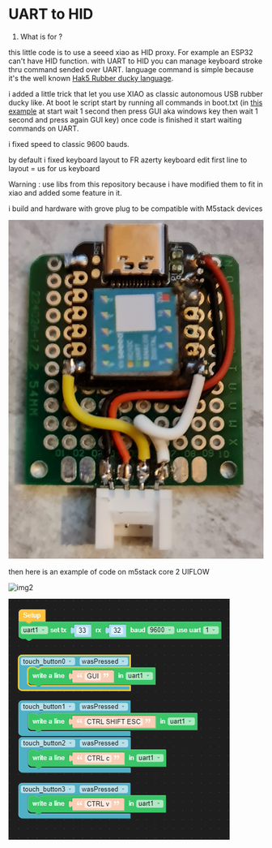 <h1> UART to HID </h1>

1. What is for ?

this little code is to use a seeed xiao as HID proxy. For example an ESP32 can't have HID function. with UART to HID you can manage keyboard stroke thru command sended over UART.
language command is simple because it's the well known [Hak5 Rubber ducky language](https://docs.hak5.org/hc/en-us/articles/360010555153-Ducky-Script-the-USB-Rubber-Ducky-language).

i added a little trick that let you use XIAO as classic autonomous USB rubber ducky like. At boot le script start by running all commands in boot.txt (in [this example](https://github.com/beboxos/circuitpython/blob/main/Seeed%20XIAO/UartToHID/boot.txt) at start wait 1 second then press GUI aka windows key then wait 1 second and press again GUI key) once code is finished it start waiting commands on UART.

i fixed speed to classic 9600 bauds.

by default i fixed keyboard layout to FR azerty keyboard edit first line to layout =  us for us keyboard

Warning : use libs from this repository because i have modified them to fit in xiao and added some feature in it. 

i build and hardware with grove plug to be compatible with M5stack devices

![img](images/20210923_221442.jpg)

then here is an example of code on m5stack core 2 UIFLOW

![img2](images/20210923_221620.jpg)

![code](images/m5.png)
